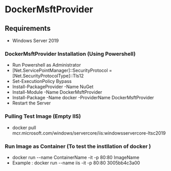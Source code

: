 # DockerMsftProvider

## Requirements
* Windows Server 2019

### DockerMsftProvider Installation (Using Powershell)
* Run Powershell as Administrator
* [Net.ServicePointManager]::SecurityProtocol = [Net.SecurityProtocolType]::Tls12
* Set-ExecutionPolicy Bypass 
* Install-PackageProvider -Name NuGet
* Install-Module -Name DockerMsftProvider
* Install-Package -Name docker -ProviderName DockerMsftProvider
* Restart the Server 

### Pulling Test Image (Empty IIS)

* docker pull mcr.microsoft.com/windows/servercore/iis:windowsservercore-ltsc2019

### Run Image as Container (To test the instllation of docker )
* docker run --name ContainerName -it -p 80:80 ImageName
* Example : docker run --name iis -it -p 80:80 3005bb4c3a00
